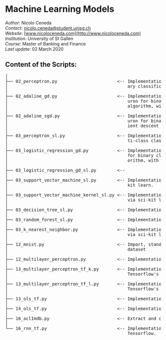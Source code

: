 # Machine Learning Models

*Author*: Nicolo Ceneda \
*Contact*: nicolo.ceneda@student.unisg.ch \
*Website*: [www.nicoloceneda.com](http://www.nicoloceneda.com) \
*Institution*: University of St Gallen \
*Course*: Master of Banking and Finance \
*Last update*: 02 March 2020

## Content of the Scripts:
<pre>
│
├── 02_perceptron.py                       <-- Implementation of a single layer perceptron for bin-
│                                              ary classification.
│
├── 02_adaline_gd.py                       <-- Implementation of a single layer adaptive linear ne-
│                                              uron for binary classification, via gradient descent 
│                                              algorithm, with standardized features.
│
├── 02_adaline_sgd.py                      <-- Implementation of a single layer adaptive linear ne-
│                                              uron for binary classification, via stochastic grad-
│                                              ient descent algorithm, with standardized features.      
│
├── 03_perceptron_sl.py                    <-- Implementation of a single layer perceptron for mul-
│                                              ti-class classification via scikit-learn.
│
├── 03_logistic_regression_gd.py           <-- Implementation of a single layer logistic regression
│                                              for binary classification, via gradient descent alg-
│                                              orithm, with standardized features.                      
│
├── 03_logistic_regression_gd_sl.py        <--  
│
├── 03_support_vector_machine_sl.py        <-- Implementation of a support vector machine via sci- 
│                                              kit learn.
│
├── 03_support_vector_machine_kernel_sl.py <-- Implementation of a kernel support vector machine  
│                                              via sci-kit learn. 
│
├── 03_decision_tree_sl.py                 <-- Implementation of a decision tree via sci-kit learn.
│
├── 03_random_forest_sl.py                 <-- Implementation of a random forest via sci-kit learn.
│
├── 03_k_nearest_neighbor.py               <-- Implementation of a k-nearest neighbor classifier  
│                                              via sci-kit learn.
│   
├── 12_mnist.py                            <-- Import, standardize, compress and save the mnist 
│                                              dataset
│
├── 12_multilayer_perceptron.py            <-- Implementation of a multilayer perceptron.
│
├── 13_multilayer_perceptron_tf_k.py       <-- Implementation of a multilayer perceptron via 
│                                              Tensorflow's Layers.
│
├── 13_multilayer_perceptron_tf_l.py       <-- Implementation of a multilayer perceptron via 
│                                              Tensorflow's keras.
│
├── 13_ols_tf.py                           <-- Implementation of an OLS via Tensorflow.
│
├── 14_ols_tf.py                           <-- Implementation of an OLS via Tensorflow.
│
├── 16_aclImdb.py                          <-- Extract and convert to csv the aclImdb database.
│
└── 16_rnn_tf.py                           <-- Implementation of a recurrent neural network via
                                               Tensorflow.
</pre>

